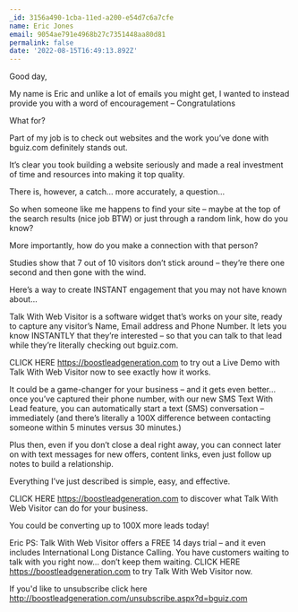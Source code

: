 ```yaml
---
_id: 3156a490-1cba-11ed-a200-e54d7c6a7cfe
name: Eric Jones
email: 9054ae791e4968b27c7351448aa80d81
permalink: false
date: '2022-08-15T16:49:13.892Z'
---
```

Good day, 

My name is Eric and unlike a lot of emails you might get, I wanted to instead provide you with a word of encouragement – Congratulations

What for?  

Part of my job is to check out websites and the work you’ve done with bguiz.com definitely stands out. 

It’s clear you took building a website seriously and made a real investment of time and resources into making it top quality.

There is, however, a catch… more accurately, a question…

So when someone like me happens to find your site – maybe at the top of the search results (nice job BTW) or just through a random link, how do you know? 

More importantly, how do you make a connection with that person?

Studies show that 7 out of 10 visitors don’t stick around – they’re there one second and then gone with the wind.

Here’s a way to create INSTANT engagement that you may not have known about… 

Talk With Web Visitor is a software widget that’s works on your site, ready to capture any visitor’s Name, Email address and Phone Number.  It lets you know INSTANTLY that they’re interested – so that you can talk to that lead while they’re literally checking out bguiz.com.

CLICK HERE https://boostleadgeneration.com to try out a Live Demo with Talk With Web Visitor now to see exactly how it works.

It could be a game-changer for your business – and it gets even better… once you’ve captured their phone number, with our new SMS Text With Lead feature, you can automatically start a text (SMS) conversation – immediately (and there’s literally a 100X difference between contacting someone within 5 minutes versus 30 minutes.)

Plus then, even if you don’t close a deal right away, you can connect later on with text messages for new offers, content links, even just follow up notes to build a relationship.

Everything I’ve just described is simple, easy, and effective. 

CLICK HERE https://boostleadgeneration.com to discover what Talk With Web Visitor can do for your business.

You could be converting up to 100X more leads today!

Eric
PS: Talk With Web Visitor offers a FREE 14 days trial – and it even includes International Long Distance Calling. 
You have customers waiting to talk with you right now… don’t keep them waiting. 
CLICK HERE https://boostleadgeneration.com to try Talk With Web Visitor now.

If you'd like to unsubscribe click here http://boostleadgeneration.com/unsubscribe.aspx?d=bguiz.com
